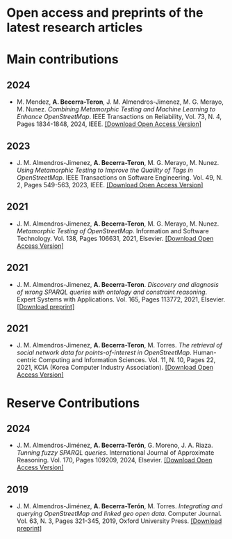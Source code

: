 # Open access and preprints of the latest research articles

# Main contributions

## 2024

- M. Mendez, **A. Becerra-Teron**, J. M. Almendros-Jimenez, M. G. Merayo, M. Nunez. *Combining Metamorphic Testing and Machine Learning to Enhance OpenStreetMap*. IEEE Transactions on Reliability, Vol. 73, N. 4, Pages 1834-1848, 2024, IEEE. [[Download Open Access Version]](MainContributions/TRE-2024/TRE-2024.pdf)

## 2023

- J. M. Almendros-Jimenez, **A. Becerra-Teron**, M. G. Merayo, M. Nunez.
*Using Metamorphic Testing to Improve the Quaility of Tags in OpenStreetMap*. IEEE Transactions on Software Engineering. Vol. 49, N. 2, Pages 549-563, 2023, IEEE. [[Download Open Access Version]](MainContributions/TSE-2023/TRE-2023.pdf)

## 2021

- J. M. Almendros-Jimenez, **A. Becerra-Teron**, M. G. Merayo, M. Nunez.
*Metamorphic Testing of OpenStreetMap*. Information and Software Technology. Vol. 138, Pages 106631, 2021, Elsevier. [[Download Open Access Version]](IST-2021/IST-2021.pdf)

## 2021

- J. M. Almendros-Jimenez, **A. Becerra-Teron**.
*Discovery and diagnosis of wrong SPARQL queries with ontology and constraint reasoning*. Expert Systems with Applications. Vol. 165, Pages 113772, 2021, Elsevier. [[Download preprint]](ESWA-2021/ESWA-2019-pre.pdf)

## 2021

- J. M. Almendros-Jimenez, **A. Becerra-Teron**, M. Torres.
*The retrieval of social network data for points-of-interest in OpenStreetMap*. Human-centric Computing and Information Sciences. Vol. 11, N. 10, Pages 22, 2021, KCIA (Korea Computer Industry Association). [[Download Open Access Version]](HCIS-2021/HCIS-2021-pre.pdf)

# Reserve Contributions

## 2024

- J. M. Almendros-Jiménez, **A. Becerra-Terón**, G. Moreno, J. A. Riaza.
*Tunning fuzzy SPARQL queries*. International Journal of Approximate Reasoning. Vol. 170, Pages 109209, 2024, Elsevier. [[Download Open Access Version]](IJAR-2024/IJAR-2024.pdf)

## 2019
- J. M. Almendros-Jiménez, **A. Becerra-Terón**, M. Torres. *Integrating and querying OpenStreetMap and linked geo open data*. Computer Journal. Vol. 63, N. 3, Pages 321-345, 2019, Oxford University Press. [[Download preprint]](ReserveContributions/CJ-2019/CJ-2019-pre.pdf)
